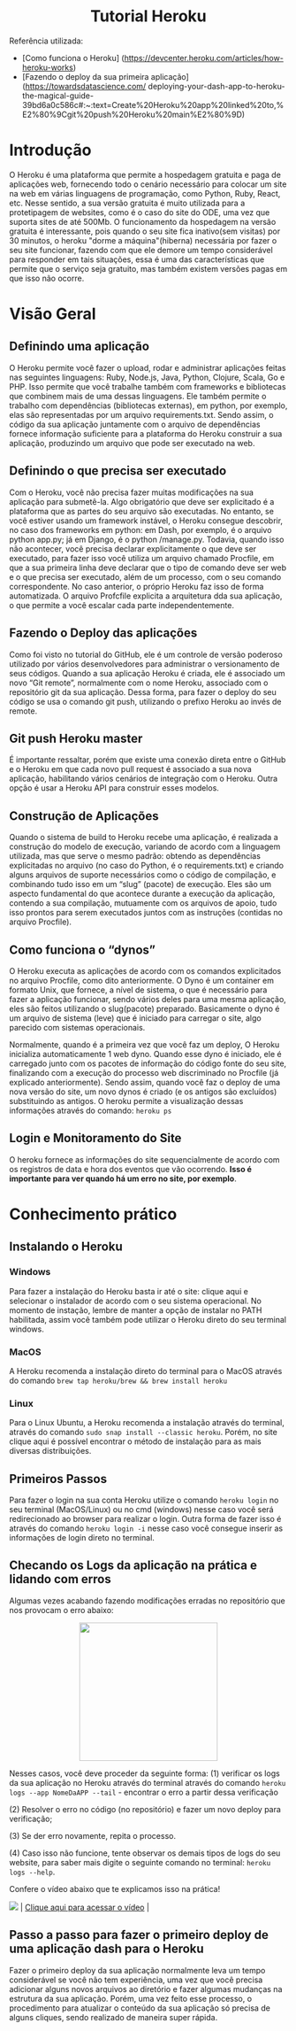 <h1 align="center">Tutorial Heroku</h1>

Referência utilizada:
- [Como funciona o Heroku] (https://devcenter.heroku.com/articles/how-heroku-works)
- [Fazendo o deploy da sua primeira aplicação] (https://towardsdatascience.com/
deploying-your-dash-app-to-heroku-the-magical-guide-39bd6a0c586c#:~:text=Create%20Heroku%20app%20linked%20to,%E2%80%9Cgit%20push%20Heroku%20main%E2%80%9D)


# Introdução

O Heroku é uma plataforma que permite a hospedagem gratuita e paga de aplicações web, fornecendo todo o cenário necessário para colocar um site na web em várias linguagens de programação, como Python, Ruby, React, etc. Nesse sentido, a sua versão gratuita é muito utilizada para a protetipagem de websites, como é o caso do site do ODE, uma vez que suporta sites de até 500Mb. O funcionamento da hospedagem na versão gratuita é interessante, pois quando o seu site fica inativo(sem visitas) por 30 minutos, o heroku "dorme a máquina"(hiberna) necessária por fazer o seu site funcionar, fazendo com que ele demore um tempo considerável para responder em tais situações, essa é uma das características que permite que o serviço seja gratuito, mas também existem versões pagas em que isso não ocorre.

# Visão Geral

## Definindo uma aplicação

O Heroku permite você fazer o upload, rodar e administrar aplicações feitas nas seguintes linguagens: Ruby, Node.js, Java, Python, Clojure, Scala, Go e PHP. Isso permite que você trabalhe também com frameworks e bibliotecas que combinem mais de uma dessas linguagens. Ele também permite o trabalho com dependências (bibliotecas externas), em python, por exemplo, elas são representadas por um arquivo requirements.txt. Sendo assim, o código da sua aplicação juntamente com o arquivo de dependências fornece informação suficiente para a plataforma do Heroku construir a sua aplicação, produzindo um arquivo que pode ser executado na web.

## Definindo o que precisa ser executado

Com o Heroku, você não precisa fazer muitas modificações na sua aplicação para submetê-la. Algo obrigatório que deve ser explicitado é a plataforma que as partes do seu arquivo são executadas. No entanto, se você estiver usando um framework instável, o Heroku consegue descobrir, no caso dos frameworks em python: em Dash, por exemplo, é o arquivo python app.py; já em Django, é o python <app>/manage.py. Todavia, quando isso não acontecer, você precisa declarar explicitamente o que deve ser executado, para fazer isso você utiliza um arquivo chamado Procfile, em que a sua primeira linha deve declarar que o tipo de comando deve ser web e o que precisa ser executado, além de um processo, com o seu comando correspondente. No caso anterior, o próprio Heroku faz isso de forma automatizada. O arquivo Profcfile explicita a arquitetura dda sua aplicação, o que permite a você escalar cada parte independentemente.  

## Fazendo o Deploy das aplicações

Como foi visto no tutorial do GitHub, ele é um controle de versão poderoso utilizado por vários desenvolvedores para administrar o versionamento de seus códigos. Quando a sua aplicação Heroku é criada, ele é associado um novo “Git remote”, normalmente com o nome Heroku, associado com o repositório git da sua aplicação.
Dessa forma, para fazer o deploy do seu código se usa o comando git push, utilizando o prefixo Heroku ao invés de remote.

## Git push Heroku master

É importante ressaltar, porém que existe uma conexão direta entre o GitHub e o Heroku em que cada novo pull request é associado a sua nova aplicação, habilitando vários cenários de integração com o Heroku. Outra opção é usar a Heroku API para construir esses modelos.

## Construção de Aplicações

Quando o sistema de build to Heroku recebe uma aplicação, é realizada a construção do modelo de execução, variando de acordo com a linguagem utilizada, mas que serve o mesmo padrão: obtendo as dependências explicitadas no arquivo (no caso do Python, é o requirements.txt) e criando alguns arquivos de suporte necessários como o código de compilação, e combinando tudo isso em um “slug” (pacote) de execução. Eles são um aspecto fundamental do que acontece durante a execução da aplicação, contendo a sua compilação, mutuamente com os arquivos de apoio, tudo isso prontos para serem executados juntos com as instruções (contidas no arquivo Procfile). 

## Como funciona o “dynos”

O Heroku executa as aplicações de acordo com os comandos explicitados no arquivo Procfile, como dito anteriormente. O Dyno é um container em formato Unix, que fornece, a nível de sistema, o que é necessário para fazer a aplicação funcionar, sendo vários deles para uma mesma aplicação, eles são feitos utilizando o slug(pacote) preparado. Basicamente o dyno é um arquivo de sistema (leve) que é iniciado para carregar o site, algo parecido com sistemas operacionais. 

Normalmente, quando é a primeira vez que você faz um deploy, O Heroku inicializa automaticamente 1 web dyno. Quando esse dyno é iniciado, ele é carregado junto com os pacotes de informação do código fonte do seu site, finalizando com a execução do processo web discriminado no Procfile (já explicado anteriormente). Sendo assim, quando você faz o deploy de uma nova versão do site, um novo dynos é criado (e os antigos são excluídos) substituindo as antigos. O heroku permite a visualização dessas informações através do comando:
```heroku ps```

## Login e Monitoramento do Site
O heroku fornece as informações do site sequencialmente de acordo com os registros de data e hora dos eventos que vão ocorrendo. <strong>Isso é importante para ver quando há um erro no site, por exemplo</strong>. 


# Conhecimento prático

## Instalando o Heroku 

### Windows
Para fazer a instalação do Heroku basta ir até o site: <a src="https://devcenter.heroku.com/articles/heroku-cli#download-and-install">clique aqui</a> e selecionar o instalador de acordo com o seu sistema operacional. No momento de instação, lembre de manter a opção de instalar no PATH habilitada, assim você também pode utilizar o Heroku direto do seu terminal windows.

### MacOS
A Heroku recomenda a instalação direto do terminal para o MacOS através do comando ```brew tap heroku/brew && brew install heroku```

### Linux 
Para o Linux Ubuntu, a Heroku recomenda a instalação através do terminal, através do comando ```sudo snap install --classic heroku```. Porém, no site <a src="https://devcenter.heroku.com/articles/heroku-cli#download-and-install">clique aqui</a> é possível encontrar o método de instalação para as mais diversas distribuições.


## Primeiros Passos

Para fazer o login na sua conta Heroku utilize o comando ```heroku login``` no seu terminal (MacOS/Linux) ou no cmd (windows) nesse caso você será redirecionado ao browser para realizar o login. Outra forma de fazer isso é através do comando ```heroku login -i``` nesse caso você consegue inserir as informações de login direto no terminal.

## Checando os Logs da aplicação na prática e lidando com erros

Algumas vezes acabando fazendo modificações erradas no repositório que nos provocam o erro abaixo:

<p align="center">
    <img src="pictures/error-heroku.png" height="250px" width="auto">
</p>

Nesses casos, você deve proceder da seguinte forma:
(1) verificar os logs da sua aplicação no Heroku através do terminal através do comando ```heroku logs --app NomeDaAPP --tail```
    - encontrar o erro a partir dessa verificação

(2) Resolver o erro no código (no repositório) e fazer um novo deploy para verificação;

(3) Se der erro novamente, repita o processo.

(4) Caso isso não funcione, tente observar os demais tipos de logs do seu website, para saber mais digite o seguinte comando no terminal: ```heroku logs --help```.

Confere o vídeo abaixo que te explicamos isso na prática!

[<img src="pictures/logs-picture.png" >](https://youtu.be/qpmOPcIMM_A)
| [Clique aqui para acessar o vídeo](https://youtu.be/qpmOPcIMM_A "obrigatorio") |

## Passo a passo para fazer o primeiro deploy de uma aplicação dash para o Heroku

Fazer o primeiro deploy da sua aplicação normalmente leva um tempo considerável se você não tem experiência, uma vez que você precisa adicionar alguns novos arquivos ao diretório e fazer algumas mudanças na estrutura da sua aplicação. Porém, uma vez feito esse processo, o procedimento para atualizar o conteúdo da sua aplicação só precisa de alguns cliques, sendo realizado de maneira super rápida.






